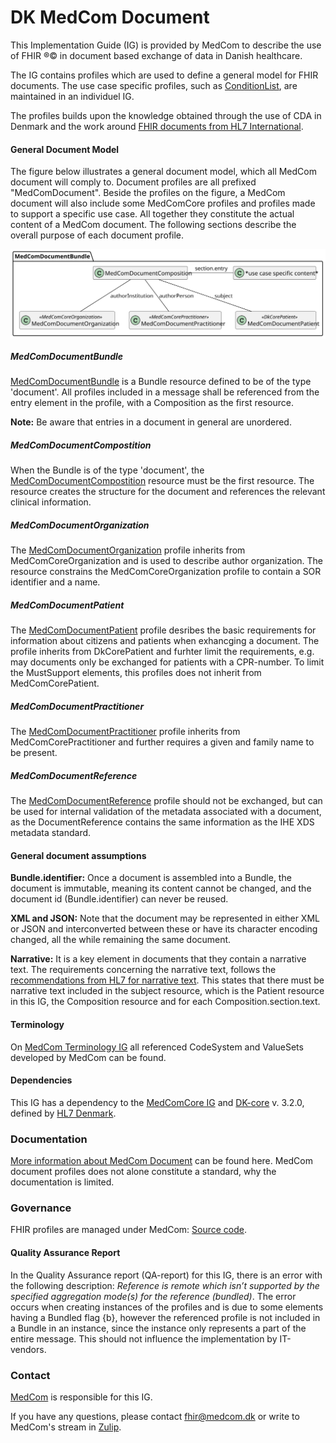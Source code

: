 # DK MedCom Document

This Implementation Guide (IG) is provided by MedCom to describe the use of FHIR ®© in document based exchange of data in Danish healthcare.

The IG contains profiles which are used to define a general model for FHIR documents. The use case specific profiles, such as [ConditionList](http://medcomfhir.dk/ig/conditionlist), are maintained in an individuel IG.

The profiles builds upon the knowledge obtained through the use of CDA in Denmark and the work around [FHIR documents from HL7 International](https://hl7.org/fhir/R4/documents.html).

#### General Document Model

The figure below illustrates a general document model, which all MedCom document will comply to. Document profiles are all prefixed "MedComDocument". Beside the profiles on the figure, a MedCom document will also include some MedComCore profiles and profiles made to support a specific use case. All together they constitute the actual content of a MedCom document. The following sections describe the overall purpose of each document profile.

<img alt="Shows the general MedCom document model. Each document must at least contain the following resources: Bundle, Composition, Organization, Patient and use case specific resources." src="./DocumentModel.svg" style="float:none; display:block; margin-left:auto; margin-right:auto;" />

##### MedComDocumentBundle

[MedComDocumentBundle](./StructureDefinition-medcom-core-document-bundle.html) is a Bundle resource defined to be of the type 'document'. All profiles included in a message shall be referenced from the entry element in the profile, with a Composition as the first resource. 

__Note:__ Be aware that entries in a document in general are unordered.

##### MedComDocumentCompostition

When the Bundle is of the type 'document', the [MedComDocumentCompostition](./StructureDefinition-medcom-core-document-composition.html) resource must be the first resource. The resource creates the structure for the document and references the relevant clinical information.

##### MedComDocumentOrganization

The [MedComDocumentOrganization](./StructureDefinition-medcom-core-document-organization.html) profile inherits from MedComCoreOrganization and is used to describe author organization. The resource constrains the MedComCoreOrganization profile to contain a SOR identifier and a name.

##### MedComDocumentPatient

The [MedComDocumentPatient](./StructureDefinition-medcom-core-document-patient.html) profile desribes the basic requirements for information about citizens and patients when exhancging a document. The profile inherits from DkCorePatient and furhter limit the requirements, e.g. may documents only be exchanged for patients with a CPR-number. To limit the MustSupport elements, this profiles does not inherit from MedComCorePatient.

##### MedComDocumentPractitioner

The [MedComDocumentPractitioner](./StructureDefinition-medcom-core-document-practitioner.html) profile inherits from MedComCorePractitioner and further requires a given and family name to be present. 

##### MedComDocumentReference

The [MedComDocumentReference](./StructureDefinition-medcom-documentreference.html) profile should not be exchanged, but can be used for internal validation of the metadata associated with a document, as the DocumentReference contains the same information as the IHE XDS metadata standard. 

#### General document assumptions

**Bundle.identifier:** Once a document is assembled into a Bundle, the document is immutable, meaning its content cannot be changed, and the document id (Bundle.identifier) can never be reused. 

**XML and JSON:** Note that the document may be represented in either XML or JSON and interconverted between these or have its character encoding changed, all the while remaining the same document. 

**Narrative:** It is a key element in documents that they contain a narrative text. The requirements concerning the narrative text, follows the [recommendations from HL7 for narrative text](https://hl7.org/fhir/R4/documents.html#presentation). This states that there must be narrative text included in the subject resource, which is the Patient resource in this IG, the Composition resource and for each Composition.section.text.

#### Terminology
On [MedCom Terminology IG](http://medcomfhir.dk/ig/terminology/) all referenced CodeSystem and ValueSets developed by MedCom can be found.

#### Dependencies
This IG has a dependency to the [MedComCore IG](http://medcomfhir.dk/ig/core/) and [DK-core](https://hl7.dk/fhir/core/) v. 3.2.0, defined by [HL7 Denmark](https://hl7.dk/). 

### Documentation

[More information about MedCom Document](https://medcomdk.github.io/dk-medcom-document/) can be found here. MedCom document profiles does not alone constitute a standard, why the documentation is limited.

### Governance

FHIR profiles are managed under MedCom: [Source code](https://github.com/medcomdk/dk-medcom-document). 

#### Quality Assurance Report

In the Quality Assurance report (QA-report) for this IG, there is an error with the following description: *Reference is remote which isn’t supported by the specified aggregation mode(s) for the reference (bundled)*. The error occurs when creating instances of the profiles and is due to some elements having a Bundled flag {b}, however the referenced profile is not included in a Bundle in an instance, since the instance only represents a part of the entire message. This should not influence the implementation by IT-vendors.

### Contact

[MedCom](https://www.medcom.dk/) is responsible for this IG.

If you have any questions, please contact <fhir@medcom.dk> or write to MedCom's stream in [Zulip](https://chat.fhir.org/#narrow/stream/315677-denmark.2Fmedcom.2FFHIRimplementationErfaGroup).


